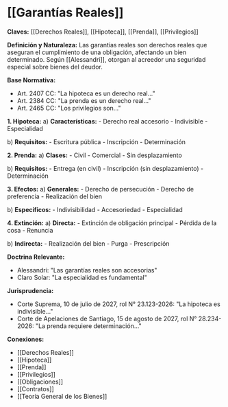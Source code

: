 # [[Garantías Reales]]

**Claves:** [[Derechos Reales]], [[Hipoteca]], [[Prenda]], [[Privilegios]]

**Definición y Naturaleza:**
Las garantías reales son derechos reales que aseguran el cumplimiento de una obligación, afectando un bien determinado. Según [[Alessandri]], otorgan al acreedor una seguridad especial sobre bienes del deudor.

**Base Normativa:**
- Art. 2407 CC: "La hipoteca es un derecho real..."
- Art. 2384 CC: "La prenda es un derecho real..."
- Art. 2465 CC: "Los privilegios son..."

**1. Hipoteca:**
   a) **Características:**
      - Derecho real accesorio
      - Indivisible
      - Especialidad

   b) **Requisitos:**
      - Escritura pública
      - Inscripción
      - Determinación

**2. Prenda:**
   a) **Clases:**
      - Civil
      - Comercial
      - Sin desplazamiento

   b) **Requisitos:**
      - Entrega (en civil)
      - Inscripción (sin desplazamiento)
      - Determinación

**3. Efectos:**
   a) **Generales:**
      - Derecho de persecución
      - Derecho de preferencia
      - Realización del bien

   b) **Específicos:**
      - Indivisibilidad
      - Accesoriedad
      - Especialidad

**4. Extinción:**
   a) **Directa:**
      - Extinción de obligación principal
      - Pérdida de la cosa
      - Renuncia

   b) **Indirecta:**
      - Realización del bien
      - Purga
      - Prescripción

**Doctrina Relevante:**
- Alessandri: "Las garantías reales son accesorias"
- Claro Solar: "La especialidad es fundamental"

**Jurisprudencia:**
- Corte Suprema, 10 de julio de 2027, rol N° 23.123-2026: "La hipoteca es indivisible..."
- Corte de Apelaciones de Santiago, 15 de agosto de 2027, rol N° 28.234-2026: "La prenda requiere determinación..."

**Conexiones:**
- [[Derechos Reales]]
- [[Hipoteca]]
- [[Prenda]]
- [[Privilegios]]
- [[Obligaciones]]
- [[Contratos]]
- [[Teoría General de los Bienes]] 